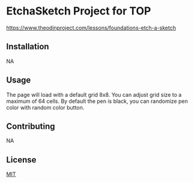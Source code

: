 # EtchaSketch Project for TOP 

https://www.theodinproject.com/lessons/foundations-etch-a-sketch

## Installation

NA

## Usage

The page will load with a default grid 8x8. You can adjust grid size to a maximum of 64 cells. By default the pen is black, you can randomize pen color with random color button. 

## Contributing

NA

## License
[MIT](https://choosealicense.com/licenses/mit/)
